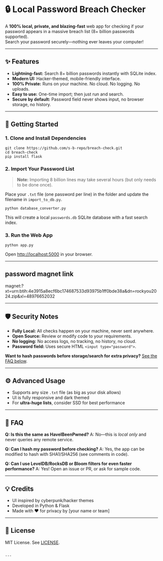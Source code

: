 
# 🔒 Local Password Breach Checker

A **100% local, private, and blazing-fast** web app for checking if your password appears in a massive breach list (8+ billion passwords supported).  
Search your password securely—nothing ever leaves your computer!


---

## ✨ Features

- **Lightning-fast:** Search 8+ billion passwords instantly with SQLite index.
- **Modern UI:** Hacker-themed, mobile-friendly interface.
- **100% Private:** Runs on your machine. No cloud. No logging. No uploads.
- **Easy to use:** One-time import; then just run and search.
- **Secure by default:** Password field never shows input, no browser storage, no history.

---

## 🚀 Getting Started

### 1. Clone and Install Dependencies

```
git clone https://github.com/s-b-repo/breach-check.git
cd breach-check
pip install flask
````

### 2. Import Your Password List

> **Note:** Importing 8 billion lines may take several hours (but only needs to be done once).

Place your `.txt` file (one password per line) in the folder and update the filename in `import_to_db.py`.

```
python database_converter.py
```

This will create a local `passwords.db` SQLite database with a fast search index.

### 3. Run the Web App

```
python app.py
```

Open [http://localhost:5000](http://localhost:5000) in your browser.

---

## password magnet link
magnet:?xt=urn:btih:4e3915a8ecf6bc174687533d93975b1ff0bde38a&dn=rockyou2024.zip&xl=48976652032

---

## 🛡️ Security Notes

* **Fully Local:** All checks happen on your machine, never sent anywhere.
* **Open Source:** Review or modify code to your requirements.
* **No logging:** No access logs, no tracking, no history, no cloud.
* **Password field:** Uses secure HTML `<input type="password">`.

**Want to hash passwords before storage/search for extra privacy?**
[See the FAQ below](#faq).

---

## ⚙️ Advanced Usage

* Supports any size `.txt` file (as big as your disk allows)
* UI is fully responsive and dark themed
* For **ultra-huge lists**, consider SSD for best performance

---

## 📖 FAQ

**Q: Is this the same as HaveIBeenPwned?**
A: No—this is *local only* and never queries any remote service.

**Q: Can I hash my password before checking?**
A: Yes, the app can be modified to hash with SHA1/SHA256 (see comments in code).

**Q: Can I use LevelDB/RocksDB or Bloom filters for even faster performance?**
A: Yes! Open an issue or PR, or ask for sample code.

---

## 💡 Credits

* UI inspired by cyberpunk/hacker themes
* Developed in Python & Flask
* Made with ❤️ for privacy by \[your name or team]

---

## 📜 License

MIT License. See [LICENSE](LICENSE).

```

---
